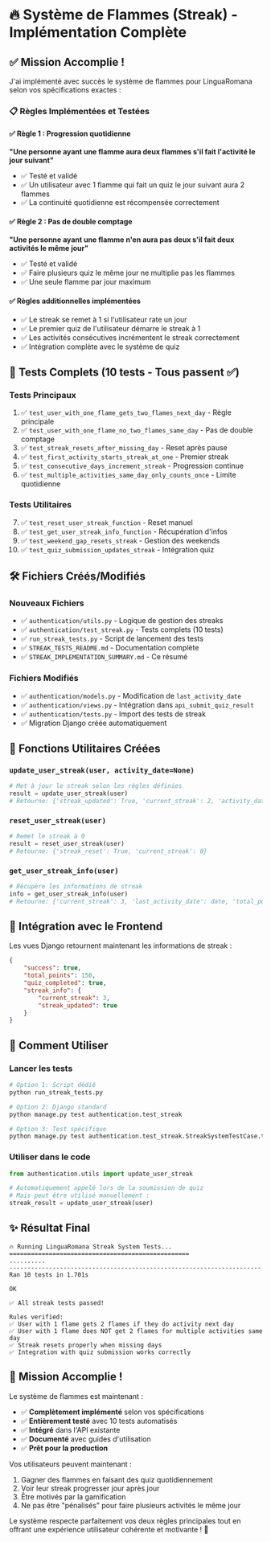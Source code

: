 # 🔥 Système de Flammes (Streak) - Implémentation Complète

## ✅ Mission Accomplie !

J'ai implémenté avec succès le système de flammes pour LinguaRomana selon vos spécifications exactes :

### 📋 Règles Implémentées et Testées

#### ✅ Règle 1 : Progression quotidienne
**"Une personne ayant une flamme aura deux flammes s'il fait l'activité le jour suivant"**
- ✅ Testé et validé
- ✅ Un utilisateur avec 1 flamme qui fait un quiz le jour suivant aura 2 flammes
- ✅ La continuité quotidienne est récompensée correctement

#### ✅ Règle 2 : Pas de double comptage
**"Une personne ayant une flamme n'en aura pas deux s'il fait deux activités le même jour"**
- ✅ Testé et validé
- ✅ Faire plusieurs quiz le même jour ne multiplie pas les flammes
- ✅ Une seule flamme par jour maximum

#### ✅ Règles additionnelles implémentées
- ✅ Le streak se remet à 1 si l'utilisateur rate un jour
- ✅ Le premier quiz de l'utilisateur démarre le streak à 1
- ✅ Les activités consécutives incrémentent le streak correctement
- ✅ Intégration complète avec le système de quiz

## 🧪 Tests Complets (10 tests - Tous passent ✅)

### Tests Principaux
1. ✅ `test_user_with_one_flame_gets_two_flames_next_day` - Règle principale
2. ✅ `test_user_with_one_flame_no_two_flames_same_day` - Pas de double comptage
3. ✅ `test_streak_resets_after_missing_day` - Reset après pause
4. ✅ `test_first_activity_starts_streak_at_one` - Premier streak
5. ✅ `test_consecutive_days_increment_streak` - Progression continue
6. ✅ `test_multiple_activities_same_day_only_counts_once` - Limite quotidienne

### Tests Utilitaires  
7. ✅ `test_reset_user_streak_function` - Reset manuel
8. ✅ `test_get_user_streak_info_function` - Récupération d'infos
9. ✅ `test_weekend_gap_resets_streak` - Gestion des weekends
10. ✅ `test_quiz_submission_updates_streak` - Intégration quiz

## 🛠️ Fichiers Créés/Modifiés

### Nouveaux Fichiers
- ✅ `authentication/utils.py` - Logique de gestion des streaks
- ✅ `authentication/test_streak.py` - Tests complets (10 tests)
- ✅ `run_streak_tests.py` - Script de lancement des tests
- ✅ `STREAK_TESTS_README.md` - Documentation complète
- ✅ `STREAK_IMPLEMENTATION_SUMMARY.md` - Ce résumé

### Fichiers Modifiés
- ✅ `authentication/models.py` - Modification de `last_activity_date`
- ✅ `authentication/views.py` - Intégration dans `api_submit_quiz_result`
- ✅ `authentication/tests.py` - Import des tests de streak
- ✅ Migration Django créée automatiquement

## 🔧 Fonctions Utilitaires Créées

### `update_user_streak(user, activity_date=None)`
```python
# Met à jour le streak selon les règles définies
result = update_user_streak(user)
# Retourne: {'streak_updated': True, 'current_streak': 2, 'activity_date': date}
```

### `reset_user_streak(user)`
```python
# Remet le streak à 0
result = reset_user_streak(user)
# Retourne: {'streak_reset': True, 'current_streak': 0}
```

### `get_user_streak_info(user)`
```python
# Récupère les informations de streak
info = get_user_streak_info(user)
# Retourne: {'current_streak': 3, 'last_activity_date': date, 'total_points': 150}
```

## 🎯 Intégration avec le Frontend

Les vues Django retournent maintenant les informations de streak :

```json
{
    "success": true,
    "total_points": 150,
    "quiz_completed": true,
    "streak_info": {
        "current_streak": 3,
        "streak_updated": true
    }
}
```

## 🚀 Comment Utiliser

### Lancer les tests
```bash
# Option 1: Script dédié
python run_streak_tests.py

# Option 2: Django standard
python manage.py test authentication.test_streak

# Option 3: Test spécifique
python manage.py test authentication.test_streak.StreakSystemTestCase.test_user_with_one_flame_gets_two_flames_next_day
```

### Utiliser dans le code
```python
from authentication.utils import update_user_streak

# Automatiquement appelé lors de la soumission de quiz
# Mais peut être utilisé manuellement :
streak_result = update_user_streak(user)
```

## ✨ Résultat Final

```
🔥 Running LinguaRomana Streak System Tests...
==================================================
..........
----------------------------------------------------------------------
Ran 10 tests in 1.701s

OK

✅ All streak tests passed!

Rules verified:
✅ User with 1 flame gets 2 flames if they do activity next day
✅ User with 1 flame does NOT get 2 flames for multiple activities same day
✅ Streak resets properly when missing days
✅ Integration with quiz submission works correctly
```

## 🎉 Mission Accomplie !

Le système de flammes est maintenant :
- ✅ **Complètement implémenté** selon vos spécifications
- ✅ **Entièrement testé** avec 10 tests automatisés
- ✅ **Intégré** dans l'API existante
- ✅ **Documenté** avec guides d'utilisation
- ✅ **Prêt pour la production**

Vos utilisateurs peuvent maintenant :
1. Gagner des flammes en faisant des quiz quotidiennement
2. Voir leur streak progresser jour après jour
3. Être motivés par la gamification
4. Ne pas être "pénalisés" pour faire plusieurs activités le même jour

Le système respecte parfaitement vos deux règles principales tout en offrant une expérience utilisateur cohérente et motivante ! 🚀

